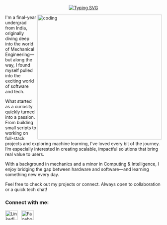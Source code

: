 <p align="center">
  <a href="https://git.io/typing-svg">
<img src="https://readme-typing-svg.demolab.com?font=Courier+New&size=30&pause=100&color=90EE90&width=600&lines=Hi+there%2C+I'm+Varad+Gorantyal+%F0%9F%91%8B" alt="Typing SVG">
  </a>
</p>
<img align="right" alt="coding" width="400" src="https://cdn.dribbble.com/userupload/13549563/file/original-6ae54ebaabdcdf37e039a332113c4295.png?resize=1504x1128">



I'm a final-year undergrad from India, originally diving deep into the world of Mechanical Engineering—but along the way, I found myself pulled into the exciting world of software and tech.

What started as a curiosity quickly turned into a passion. From building small scripts to working on full-stack projects and exploring machine learning, I've loved every bit of the journey. I’m especially interested in creating scalable, impactful solutions that bring real value to users.

With a background in mechanics and a minor in Computing & Intelligence, I enjoy bridging the gap between hardware and software—and learning something new every day.

Feel free to check out my projects or connect. Always open to collaboration or a quick tech chat!

<h3 align="left">Connect with me:</h3>
<p align="left">
    <a href="https://www.linkedin.com/in/varad-gorantyal-a07520230/" target="_blank"><img align="center" src="https://raw.githubusercontent.com/rahuldkjain/github-profile-readme-generator/master/src/images/icons/Social/linked-in-alt.svg" alt="LinkedIn" height="30" width="40" /></a>&nbsp;&nbsp;
<a href="https://www.facebook.com/varad.gorantyal/">
  <img align="center" src="https://raw.githubusercontent.com/rahuldkjain/github-profile-readme-generator/master/src/images/icons/Social/facebook.svg" alt="Facebook" height="30" width="40" />
</a>

</p>

